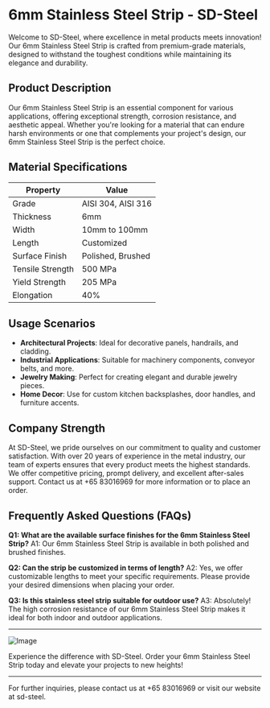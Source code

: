 # 6mm Stainless Steel Strip - SD-Steel

Welcome to SD-Steel, where excellence in metal products meets innovation! Our 6mm Stainless Steel Strip is crafted from premium-grade materials, designed to withstand the toughest conditions while maintaining its elegance and durability.

## Product Description
Our 6mm Stainless Steel Strip is an essential component for various applications, offering exceptional strength, corrosion resistance, and aesthetic appeal. Whether you're looking for a material that can endure harsh environments or one that complements your project's design, our 6mm Stainless Steel Strip is the perfect choice.

## Material Specifications
| Property          | Value                |
|-------------------|----------------------|
| Grade             | AISI 304, AISI 316   |
| Thickness         | 6mm                  |
| Width             | 10mm to 100mm        |
| Length            | Customized           |
| Surface Finish    | Polished, Brushed    |
| Tensile Strength  | 500 MPa              |
| Yield Strength    | 205 MPa              |
| Elongation        | 40%                  |

## Usage Scenarios
- **Architectural Projects**: Ideal for decorative panels, handrails, and cladding.
- **Industrial Applications**: Suitable for machinery components, conveyor belts, and more.
- **Jewelry Making**: Perfect for creating elegant and durable jewelry pieces.
- **Home Decor**: Use for custom kitchen backsplashes, door handles, and furniture accents.

## Company Strength
At SD-Steel, we pride ourselves on our commitment to quality and customer satisfaction. With over 20 years of experience in the metal industry, our team of experts ensures that every product meets the highest standards. We offer competitive pricing, prompt delivery, and excellent after-sales support. Contact us at +65 83016969 for more information or to place an order.

## Frequently Asked Questions (FAQs)
**Q1: What are the available surface finishes for the 6mm Stainless Steel Strip?**
A1: Our 6mm Stainless Steel Strip is available in both polished and brushed finishes.

**Q2: Can the strip be customized in terms of length?**
A2: Yes, we offer customizable lengths to meet your specific requirements. Please provide your desired dimensions when placing your order.

**Q3: Is this stainless steel strip suitable for outdoor use?**
A3: Absolutely! The high corrosion resistance of our 6mm Stainless Steel Strip makes it ideal for both indoor and outdoor applications.

---

![Image](https://github.com/user-attachments/assets/2567258e-e124-4816-932d-1809bd27ef0b)

Experience the difference with SD-Steel. Order your 6mm Stainless Steel Strip today and elevate your projects to new heights!

---

For further inquiries, please contact us at +65 83016969 or visit our website at  sd-steel.